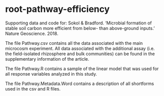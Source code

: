 # root-pathway-efficiency

Supporting data and code for: Sokol & Bradford. ‘Microbial formation of stable soil carbon more efficient from below- than above-ground inputs.’ Nature Geoscience. 2018.

The file Pathway.csv contains all the data associated with the main microcosm experiment. All data associated with the additional assay (i.e. the field-isolated rhizosphere and bulk communities) can be found in the supplementary information of the article.

The file Pathway.R contains a sample of the linear model that was used for all response variables analyzed in this study.

The file Pathway.Metadata.Word contains a description of all shortforms used in the csv and R files.

